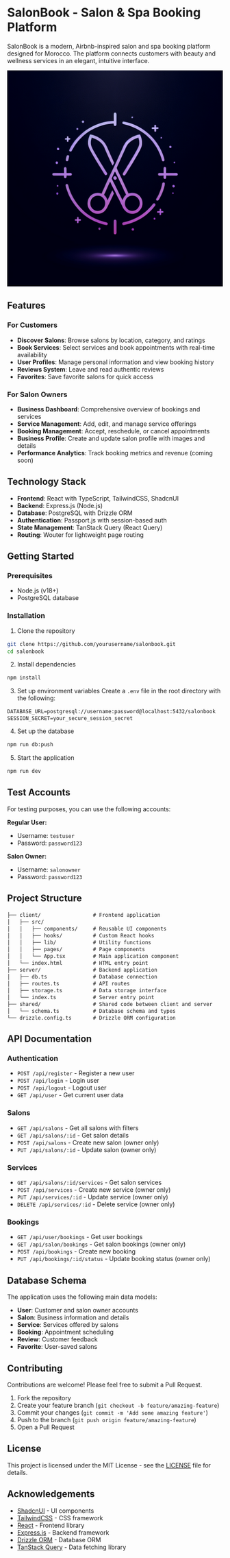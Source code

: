 # SalonBook - Salon & Spa Booking Platform

SalonBook is a modern, Airbnb-inspired salon and spa booking platform designed for Morocco. The platform connects customers with beauty and wellness services in an elegant, intuitive interface.

![SalonBook Screenshot](generated-icon.png)

## Features

### For Customers
- **Discover Salons**: Browse salons by location, category, and ratings
- **Book Services**: Select services and book appointments with real-time availability
- **User Profiles**: Manage personal information and view booking history
- **Reviews System**: Leave and read authentic reviews
- **Favorites**: Save favorite salons for quick access

### For Salon Owners
- **Business Dashboard**: Comprehensive overview of bookings and services
- **Service Management**: Add, edit, and manage service offerings
- **Booking Management**: Accept, reschedule, or cancel appointments
- **Business Profile**: Create and update salon profile with images and details
- **Performance Analytics**: Track booking metrics and revenue (coming soon)

## Technology Stack

- **Frontend**: React with TypeScript, TailwindCSS, ShadcnUI
- **Backend**: Express.js (Node.js)
- **Database**: PostgreSQL with Drizzle ORM
- **Authentication**: Passport.js with session-based auth
- **State Management**: TanStack Query (React Query)
- **Routing**: Wouter for lightweight page routing

## Getting Started

### Prerequisites
- Node.js (v18+)
- PostgreSQL database

### Installation

1. Clone the repository
```bash
git clone https://github.com/yourusername/salonbook.git
cd salonbook
```

2. Install dependencies
```bash
npm install
```

3. Set up environment variables
Create a `.env` file in the root directory with the following:
```
DATABASE_URL=postgresql://username:password@localhost:5432/salonbook
SESSION_SECRET=your_secure_session_secret
```

4. Set up the database
```bash
npm run db:push
```

5. Start the application
```bash
npm run dev
```

## Test Accounts

For testing purposes, you can use the following accounts:

**Regular User:**
- Username: `testuser`
- Password: `password123`

**Salon Owner:**
- Username: `salonowner`
- Password: `password123`

## Project Structure

```
├── client/                 # Frontend application
│   ├── src/
│   │   ├── components/     # Reusable UI components
│   │   ├── hooks/          # Custom React hooks
│   │   ├── lib/            # Utility functions
│   │   ├── pages/          # Page components
│   │   └── App.tsx         # Main application component
│   └── index.html          # HTML entry point
├── server/                 # Backend application
│   ├── db.ts               # Database connection
│   ├── routes.ts           # API routes
│   ├── storage.ts          # Data storage interface
│   └── index.ts            # Server entry point
├── shared/                 # Shared code between client and server
│   └── schema.ts           # Database schema and types
└── drizzle.config.ts       # Drizzle ORM configuration
```

## API Documentation

### Authentication
- `POST /api/register` - Register a new user
- `POST /api/login` - Login user
- `POST /api/logout` - Logout user
- `GET /api/user` - Get current user data

### Salons
- `GET /api/salons` - Get all salons with filters
- `GET /api/salons/:id` - Get salon details
- `POST /api/salons` - Create new salon (owner only)
- `PUT /api/salons/:id` - Update salon (owner only)

### Services
- `GET /api/salons/:id/services` - Get salon services
- `POST /api/services` - Create new service (owner only)
- `PUT /api/services/:id` - Update service (owner only)
- `DELETE /api/services/:id` - Delete service (owner only)

### Bookings
- `GET /api/user/bookings` - Get user bookings
- `GET /api/salon/bookings` - Get salon bookings (owner only)
- `POST /api/bookings` - Create new booking
- `PUT /api/bookings/:id/status` - Update booking status (owner only)

## Database Schema

The application uses the following main data models:

- **User**: Customer and salon owner accounts
- **Salon**: Business information and details
- **Service**: Services offered by salons
- **Booking**: Appointment scheduling
- **Review**: Customer feedback
- **Favorite**: User-saved salons

## Contributing

Contributions are welcome! Please feel free to submit a Pull Request.

1. Fork the repository
2. Create your feature branch (`git checkout -b feature/amazing-feature`)
3. Commit your changes (`git commit -m 'Add some amazing feature'`)
4. Push to the branch (`git push origin feature/amazing-feature`)
5. Open a Pull Request

## License

This project is licensed under the MIT License - see the [LICENSE](LICENSE) file for details.

## Acknowledgements

- [ShadcnUI](https://ui.shadcn.com/) - UI components
- [TailwindCSS](https://tailwindcss.com/) - CSS framework
- [React](https://reactjs.org/) - Frontend library
- [Express.js](https://expressjs.com/) - Backend framework
- [Drizzle ORM](https://github.com/drizzle-team/drizzle-orm) - Database ORM
- [TanStack Query](https://tanstack.com/query) - Data fetching library